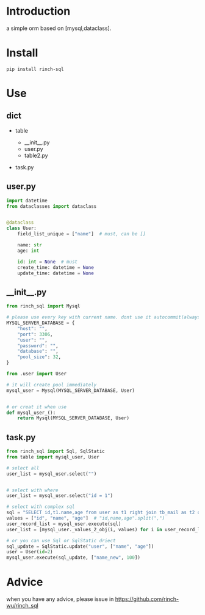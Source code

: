 # Introduction

a simple orm based on [mysql,dataclass].



# Install

```
pip install rinch-sql
```



# Use

## dict

- table

  - \_\_init\_\_.py
  - user.py
  - table2.py

- task.py

  

## user.py

```python
import datetime
from dataclasses import dataclass


@dataclass
class User:
    field_list_unique = ["name"]  # must, can be []

    name: str
    age: int

    id: int = None  # must
    create_time: datetime = None
    update_time: datetime = None

```

## \_\_init\_\_.py

```python
from rinch_sql import Mysql

# please use every key with current name. dont use it autocommit(always True).
MYSQL_SERVER_DATABASE = {
    "host": "",
    "port": 3306,
    "user": "",
    "password": "",
    "database": "",
    "pool_size": 32,
}

from .user import User

# it will create pool immediately
mysql_user = Mysql(MYSQL_SERVER_DATABASE, User)


# or creat it when use
def mysql_user_():
    return Mysql(MYSQL_SERVER_DATABASE, User)

```

## task.py

```python
from rinch_sql import Sql, SqlStatic
from table import mysql_user, User

# select all
user_list = mysql_user.select("")


# select with where
user_list = mysql_user.select("id = 1")

# select with complex sql
sql = "SELECT id,t1.name,age from user as t1 right join tb_mail as t2 on t1.name=t2.name group by t1.name"
values = ["id", "name", "age"]  # "id,name,age".split(",")
user_record_list = mysql_user.execute(sql)
user_list = [mysql_user._values_2_obj(i, values) for i in user_record_list]

# or you can use Sql or SqlStatic driect
sql_update = SqlStatic.update("user", ["name", "age"])
user = User(id=2)
mysql_user.execute(sql_update, ["name_new", 100])

```



# Advice

when you have any advice, please issue in https://github.com/rinch-wu/rinch_sql